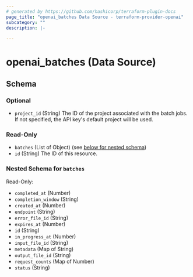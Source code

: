 ```yaml
---
# generated by https://github.com/hashicorp/terraform-plugin-docs
page_title: "openai_batches Data Source - terraform-provider-openai"
subcategory: ""
description: |-
  
---
```


# openai_batches (Data Source)





<!-- schema generated by tfplugindocs -->
## Schema

### Optional

- `project_id` (String) The ID of the project associated with the batch jobs. If not specified, the API key's default project will be used.

### Read-Only

- `batches` (List of Object) (see [below for nested schema](#nestedatt--batches))
- `id` (String) The ID of this resource.

<a id="nestedatt--batches"></a>
### Nested Schema for `batches`

Read-Only:

- `completed_at` (Number)
- `completion_window` (String)
- `created_at` (Number)
- `endpoint` (String)
- `error_file_id` (String)
- `expires_at` (Number)
- `id` (String)
- `in_progress_at` (Number)
- `input_file_id` (String)
- `metadata` (Map of String)
- `output_file_id` (String)
- `request_counts` (Map of Number)
- `status` (String)
